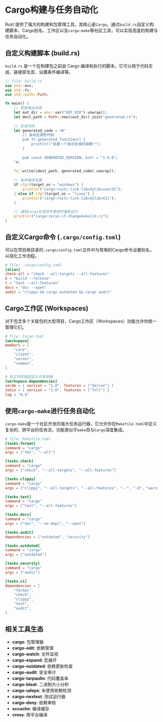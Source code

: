 # Cargo构建与任务自动化

Rust 提供了强大的构建和包管理工具，其核心是`Cargo`。通过`build.rs`自定义构建脚本、Cargo别名、工作区以及`cargo-make`等社区工具，可以实现高度的构建与任务自动化。

## 自定义构建脚本 (build.rs)

`build.rs` 是一个在构建包之前由 Cargo 编译和执行的脚本。它可以用于代码生成、链接原生库、设置条件编译等。

```rust
// file: build.rs
use std::env;
use std::fs;
use std::path::Path;

fn main() {
    // 获取输出目录
    let out_dir = env::var("OUT_DIR").unwrap();
    let dest_path = Path::new(&out_dir).join("generated.rs");
    
    // 生成代码
    let generated_code = r#"
        // 自动生成的代码
        pub fn generated_function() {
            println!("这是一个自动生成的函数!");
        }
        
        pub const GENERATED_VERSION: &str = "1.0.0";
    "#;
    
    fs::write(&dest_path, generated_code).unwrap();
    
    // 条件编译设置
    if cfg!(target_os = "windows") {
        println!("cargo:rustc-link-lib=dylib=user32");
    } else if cfg!(target_os = "linux") {
        println!("cargo:rustc-link-lib=dylib=X11");
    }
    
    // 通知Cargo在源文件更改时重新运行
    println!("cargo:rerun-if-changed=build.rs");
}
```

## 自定义Cargo命令 (`.cargo/config.toml`)

可以在项目根目录的`.cargo/config.toml`文件中为常用的Cargo命令设置别名，以简化工作流程。

```toml
# file: .cargo/config.toml
[alias]
check-all = "check --all-targets --all-features"
b = "build --release"
t = "test --all-features"
docs = "doc --open"
audit = "clippy && cargo outdated && cargo audit"
```

## Cargo工作区 (Workspaces)

对于包含多个关联包的大型项目，Cargo工作区（Workspaces）功能允许你统一管理它们。

```toml
# file: Cargo.toml
[workspace]
members = [
    "core",
    "client",
    "server",
    "common",
]

# 在工作区级别定义共享依赖
[workspace.dependencies]
serde = { version = "1.0", features = ["derive"] }
tokio = { version = "1.0", features = ["full"] }
log = "0.4"
```

## 使用`cargo-make`进行任务自动化

`cargo-make`是一个社区开发的强大任务运行器，它允许你在`Makefile.toml`中定义复杂的、跨平台的任务流，功能类似于`make`但与`Cargo`深度集成。

```toml
# file: Makefile.toml
[tasks.format]
command = "cargo"
args = ["fmt", "--all"]

[tasks.check]
command = "cargo"
args = ["check", "--all-targets", "--all-features"]

[tasks.clippy]
command = "cargo"
args = ["clippy", "--all-targets", "--all-features", "--", "-D", "warnings"]

[tasks.test]
command = "cargo"
args = ["test", "--all-features"]

[tasks.docs]
command = "cargo"
args = ["doc", "--no-deps", "--open"]

[tasks.audit]
dependencies = ["outdated", "security"]

[tasks.outdated]
command = "cargo"
args = ["outdated"]

[tasks.security]
command = "cargo"
args = ["audit"]

[tasks.ci]
dependencies = [
    "format",
    "check",
    "clippy",
    "test",
    "audit",
]
```

## 相关工具生态

- **cargo**: 包管理器
- **cargo-edit**: 依赖管理
- **cargo-watch**: 文件监视
- **cargo-expand**: 宏展开
- **cargo-outdated**: 依赖更新检查
- **cargo-audit**: 安全审计
- **cargo-tarpaulin**: 代码覆盖率
- **cargo-bloat**: 二进制大小分析
- **cargo-udeps**: 未使用依赖检测
- **cargo-nextest**: 测试运行器
- **cargo-deny**: 依赖审核
- **sccache**: 编译缓存
- **cross**: 跨平台编译 